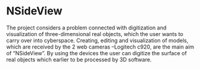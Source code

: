 # NSideView
The project considers a problem connected with digitization and visualization of three-dimensional real objects, which the user wants to carry over into cyberspace. Creating, editing and visualization of models, which are received by the 2 web cameras –Logitech c920, are the main aim of “NSideView”. By using the devices the user can digitize the surface of real objects which earlier to be processed by 3D software.
